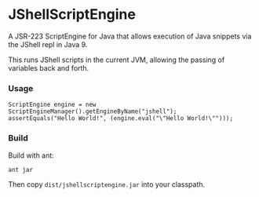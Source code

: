 # JShellScriptEngine

A JSR-223 ScriptEngine for Java that allows execution of Java snippets via the JShell repl in Java 9.

This runs JShell scripts in the current JVM, allowing the passing of variables back and forth.

### Usage

    ScriptEngine engine = new ScriptEngineManager().getEngineByName("jshell");
    assertEquals("Hello World!", (engine.eval("\"Hello World!\"")));

### Build

Build with ant:

    ant jar
    
Then copy `dist/jshellscriptengine.jar` into your classpath.
